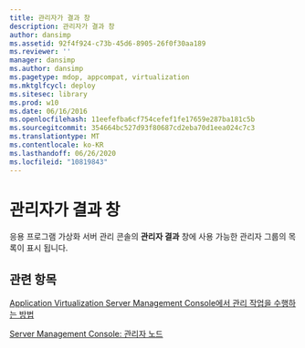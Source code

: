```yaml
---
title: 관리자가 결과 창
description: 관리자가 결과 창
author: dansimp
ms.assetid: 92f4f924-c73b-45d6-8905-26f0f30aa189
ms.reviewer: ''
manager: dansimp
ms.author: dansimp
ms.pagetype: mdop, appcompat, virtualization
ms.mktglfcycl: deploy
ms.sitesec: library
ms.prod: w10
ms.date: 06/16/2016
ms.openlocfilehash: 11eefefba6cf754cefef1fe17659e287ba181c5b
ms.sourcegitcommit: 354664bc527d93f80687cd2eba70d1eea024c7c3
ms.translationtype: MT
ms.contentlocale: ko-KR
ms.lasthandoff: 06/26/2020
ms.locfileid: "10819843"
---
```

# 관리자가 결과 창


응용 프로그램 가상화 서버 관리 콘솔의 **관리자 결과** 창에 사용 가능한 관리자 그룹의 목록이 표시 됩니다.

## 관련 항목


[Application Virtualization Server Management Console에서 관리 작업을 수행하는 방법](how-to-perform-administrative-tasks-in-the-application-virtualization-server-management-console.md)

[Server Management Console: 관리자 노드](server-management-console-administrators-node.md)

 

 





